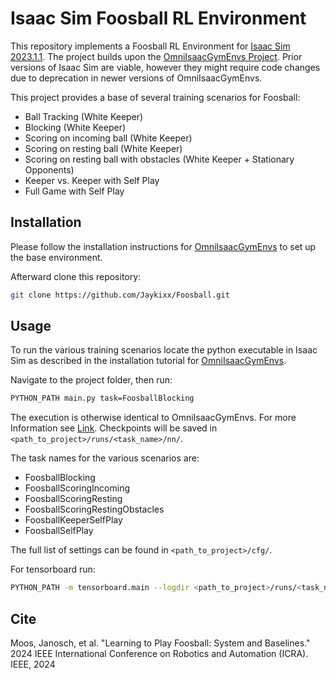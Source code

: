 # Isaac Sim Foosball RL Environment
This repository implements a Foosball RL Environment for [Isaac Sim 2023.1.1](https://docs.omniverse.nvidia.com/app_isaacsim/app_isaacsim/overview.html). The project builds upon the [OmniIsaacGymEnvs Project](https://github.com/NVIDIA-Omniverse/OmniIsaacGymEnvs/tree/release/2023.1.1). Prior versions of Isaac Sim are viable, however they might require
code changes due to deprecation in newer versions of OmniIsaacGymEnvs. 

This project provides a base of several training scenarios for Foosball:
- Ball Tracking (White Keeper)
- Blocking (White Keeper)
- Scoring on incoming ball (White Keeper)
- Scoring on resting ball (White Keeper)
- Scoring on resting ball with obstacles (White Keeper + Stationary Opponents)
- Keeper vs. Keeper with Self Play
- Full Game with Self Play

## Installation
Please follow the installation instructions for [OmniIsaacGymEnvs](https://github.com/NVIDIA-Omniverse/OmniIsaacGymEnvs/tree/release/2023.1.1) to set up the base environment.

Afterward clone this repository:
```bash
git clone https://github.com/Jaykixx/Foosball.git
```

## Usage
To run the various training scenarios locate the python executable in Isaac Sim as described in the installation tutorial for [OmniIsaacGymEnvs](https://github.com/NVIDIA-Omniverse/OmniIsaacGymEnvs/tree/release/2023.1.1).

Navigate to the project folder, then run:
```bash
PYTHON_PATH main.py task=FoosballBlocking
```
The execution is otherwise identical to OmniIsaacGymEnvs. For more Information see [Link](https://github.com/NVIDIA-Omniverse/OmniIsaacGymEnvs/tree/release/2023.1.1?tab=readme-ov-file#running-the-examples). Checkpoints will be saved in ``<path_to_project>/runs/<task_name>/nn/``.

The task names for the various scenarios are:
- FoosballBlocking
- FoosballScoringIncoming
- FoosballScoringResting
- FoosballScoringRestingObstacles
- FoosballKeeperSelfPlay
- FoosballSelfPlay

The full list of settings can be found in ``<path_to_project>/cfg/``.

For tensorboard run:
```bash
PYTHON_PATH -m tensorboard.main --logdir <path_to_project>/runs/<task_name>/summaries
```

## Cite
Moos, Janosch, et al. "Learning to Play Foosball: System and Baselines." 2024 IEEE International Conference on Robotics and Automation (ICRA). IEEE, 2024